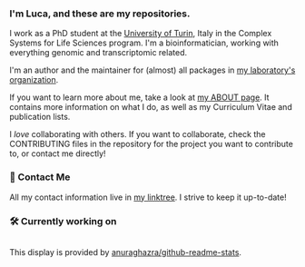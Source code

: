 ### I'm Luca, and these are my repositories.

I work as a PhD student at the [University of Turin](https://www.unito.it/), Italy in the Complex Systems for Life Sciences program.
I'm a bioinformatician, working with everything genomic and transcriptomic related.

I'm an author and the maintainer for (almost) all packages in [my laboratory's organization](https://github.com/CMA-Lab).

If you want to learn more about me, take a look at [my ABOUT page](https://mrhedmad.github.io/blog/about/).
It contains more information on what I do, as well as my Curriculum Vitae and publication lists.

I *love* collaborating with others. If you want to collaborate, check the CONTRIBUTING files
in the repository for the project you want to contribute to, or contact me directly!


### 📨 Contact Me
All my contact information live in [my linktree](https://linktr.ee/mrhedmad). I strive to keep it up-to-date!

### 🛠️ Currently working on

<a href="https://github.com/CMA-Lab/MTP-DB">
<picture>
<source
  srcset="https://github-readme-stats.vercel.app/api/pin?username=MrHedmad&repo=kerblam&theme=github_dark"
  media="(prefers-color-scheme: dark)"
/>
<source
  srcset="https://github-readme-stats.vercel.app/api/pin?username=MrHedmad&repo=kerblam&theme=github_light"
  media="(prefers-color-scheme: light), (prefers-color-scheme: no-preference)"
/>
   <img  align="center">
</picture>
</a>

This display is provided by [anuraghazra/github-readme-stats](https://github.com/anuraghazra/github-readme-stats/tree/master).
